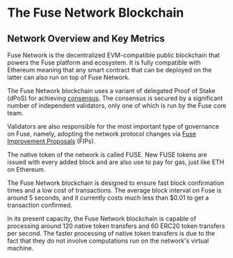 # The Fuse Network Blockchain

## Network Overview and Key Metrics

Fuse Network is the decentralized EVM-compatible public blockchain that powers the Fuse platform and ecosystem. It is fully compatible with Ethereum meaning that any smart contract that can be deployed on the latter can also run on top of Fuse Network.

The Fuse Network blockchain uses a variant of delegated Proof of Stake (dPoS) for achieving [consensus](https://docs.fuse.io/general/fuse-network-blockchain/fuse-consensus). The consensus is secured by a significant number of independent validators, only one of which is run by the Fuse core team.

Validators are also responsible for the most important type of governance on Fuse, namely, adopting the network protocol changes via [Fuse Improvement Proposals](https://docs.fuse.io/general/fips) (FIPs). 

The native token of the network is called FUSE. New FUSE tokens are issued with every added block and are also use to pay for gas, just like ETH on Ethereum. 

The Fuse Network blockchain is designed to ensure fast block confirmation times and a low cost of transactions. The average block interval on Fuse is around 5 seconds, and it currently costs much less than $0.01 to get a transaction confirmed.

In its present capacity, the Fuse Network blockchain is capable of processing around 120 native token transfers and 60 ERC20 token transfers per second. The faster processing of native token transfers is due to the fact that they do not involve computations run on the network's virtual machine. 

